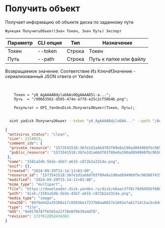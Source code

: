 ﻿---
sidebar_position: 3
---

# Получить объект
 Получает информацию об объекте диска по заданному пути



`Функция ПолучитьОбъект(Знач Токен, Знач Путь) Экспорт`

  | Параметр | CLI опция | Тип | Назначение |
  |-|-|-|-|
  | Токен | --token | Строка | Токен |
  | Путь | --path | Строка | Путь к папке или файлу |

  
  Возвращаемое значение:   Соответствие Из КлючИЗначение - сериализованный JSON ответа от Yandex

<br/>




```bsl title="Пример кода"
    Токен = "y0_AgAAAABdylaOAAs0QgAAAAD5i-a...";
    Путь  = "/90663562-d505-474e-a778-e25c2cf50b4b.png";

    Результат = OPI_YandexDisk.ПолучитьОбъект(Токен, Путь);
```



```sh title="Пример команды CLI"
    
  oint yadisk ПолучитьОбъект --token "y0_AgAAAABdylaOAA..." --path "/Альпака.png"

```

```json title="Результат"
{
 "antivirus_status": "clean",
 "size": 2114023,
 "comment_ids": {
  "private_resource": "1573541518:36fe1d1a66d703f89e8a190ad094960fbc96506f435f11566d4185e0f1240f32",
  "public_resource": "1573541518:36fe1d1a66d703f89e8a190ad094960fbc96506f435f11566d4185e0f1240f32"
 },
 "name": "1581a5db-5b3e-45b7-a615-c872b2a3314a.png",
 "exif": {},
 "created": "2024-09-29T15:14:11+03:00",
 "resource_id": "1573541518:36fe1d1a66d703f89e8a190ad094960fbc96506f435f11566d4185e0f1240f32",
 "modified": "2024-09-29T15:14:11+03:00",
 "mime_type": "multipart",
 "file": "https://downloader.disk.yandex.ru/disk/e6aac37f8c79d0495bf008e0dba428fd9af3b9e612ee84db9a24d7b9841775f5/66f97cd7/gwThwhLBKYvLhQCNnqAHitkpVSmm60RDsWC5hCtePBFyo7ABOWJ3Qg_vpGvQctHe9n3RjTeTJuqwxIatrr2uog%3D%3D?uid=1573541518&filename=1581a5db-5b3e-45b7-a615-c872b2a3314a.png&disposition=attachment&hash=&limit=0&content_type=multipart&owner_uid=1573541518&fsize=2114023&hid=03d7263840468e281bd0b238a26e7d0d&media_type=image&tknv=v2&etag=9e0176f87f6565a22f78e0f9b39a4d78",
 "path": "disk:/1581a5db-5b3e-45b7-a615-c872b2a3314a.png",
 "media_type": "image",
 "sha256": "89f8eb42a35208a17c85036e17237b0aa0657e1841efa6171dc5acbc0dea9e18",
 "type": "file",
 "md5": "9e0176f87f6565a22f78e0f9b39a4d78",
 "revision": 1727612052416363
}
```
